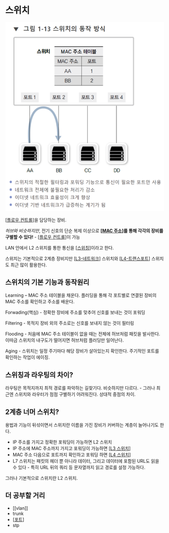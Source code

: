 # 스위치
![스위치의 동작 방식](../attachments/2022-09-14-17-39-54.png)

[[플로우 컨트롤]]을 담당하는 장비.

*허브와 비슷하지만*, 전기 신호의 단순 복제 이상으로 **[[MAC 주소]]를 통해 각각의 장비를 구별할 수 있다!** - [[플로우 컨트롤]]이 가능 

LAN 안에서 L2 스위치를 통한 통신을 [[스위칭]]이라고 한다.

스위치는 기본적으로 2계층 장비지만 [[L3-네트워크]] 스위치와 [[L4-트랜스포트]] 스위치도 최근 많이 활용한다.  

 

## 스위치의 기본 기능과 동작원리  

Learning – MAC 주소 테이블을 채운다. 플러딩을 통해 각 포트별로 연결된 장비의 MAC 주소를 확인하고 주소를 배운다.  

Forwading(핵심) - 정확한 장비에 주소를 맞추어 신호를 보내는 것이 포워딩 

Filtering - 목적지 장비 외의 주소로는 신호를 보내지 않는 것이 필터링 

Flooding - 처음에 MAC 주소 테이블이 없을 때는 전체에 허브처럼 패킷을 발사한다. 이따금 스위치의 내구도가 떨어지면 허브처럼 플러딩만 일어난다.  

Aging - 스위치는 일정 주기마다 해당 장비가 살아있는지 확인한다. 주기적인 포트를 확인하는 작업이 에이징.  


## 스위칭과 라우팅의 차이? 
라우팅은 목적지까지 최적 경로를 파악하는 길찾기다. 비슷하지만 다르다. - 그러나 최근엔 스위치와 라우터가 점점 구별하기 어려워진다. 상대적 중점의 차이.  


## 2계층 너머 스위치?

용법과 기능이 뒤섞이면서 스위치란 이름을 가진 장비가 커버하는 계층이 늘어나기도 한다. 

- IP 주소를 가지고 정확한 포워딩이 가능하면 L2 스위치 
- IP 주소에 MAC 주소까지 가지고 포워딩이 가능하면 [[L3 스위치]]
- MAC 주소 다음으로 포트까지 확인하고 포워딩 하면 [[L4 스위치]]  
- L7 스위치는 패킷의 헤더 뿐 아니라 데이터, 그리고 데이터에 포함된 URL도 읽을 수 있다 - 특히 URL 뒤의 쿼리 등 문자열까지 읽고 경로를 설정 가능하다.   

 

그러나 기본적으로 스위치란 L2 스위치.

## 더 공부할 거리
- [[vlan]]
- trunk
- [[포트]]
- stp



[//begin]: # "Autogenerated link references for markdown compatibility"
[플로우 컨트롤]: <플로우 컨트롤.md> "플로우 컨트롤"
[MAC 주소]: <MAC 주소.md> "MAC 주소"
[플로우 컨트롤]: <플로우 컨트롤.md> "플로우 컨트롤"
[스위칭]: 스위칭.md "스위칭"
[L3-네트워크]: L3-네트워크.md "L3-네트워크"
[L4-트랜스포트]: L4-트랜스포트.md "L4-트랜스포트"
[L3 스위치]: <L3 스위치.md> "L3 스위치"
[L4 스위치]: <L4 스위치.md> "L4 스위치"
[포트]: 포트.md "포트"
[//end]: # "Autogenerated link references"